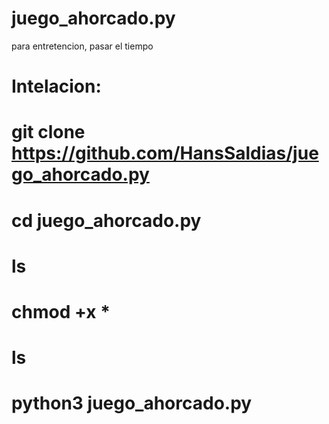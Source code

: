 # juego_ahorcado.py
para entretencion, pasar el tiempo

# Intelacion: 

# git clone https://github.com/HansSaldias/juego_ahorcado.py


# cd juego_ahorcado.py

# ls

# chmod +x *

# ls

# python3 juego_ahorcado.py
